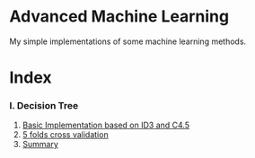# Advanced Machine Learning
My simple implementations of some machine learning methods.
# Index
### I. Decision Tree
1. [Basic Implementation based on ID3 and C4.5](https://github.com/Sodagreenmario/AdvancedML/blob/master/1_DecisionTree/decisionTree.py)
2. [5 folds cross validation](https://github.com/Sodagreenmario/AdvancedML/blob/master/1_DecisionTree/main.py)
3. [Summary](https://github.com/Sodagreenmario/AdvancedML/blob/master/1_DecisionTree/DecisionTree.ipynb)

